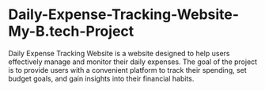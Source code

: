 # Daily-Expense-Tracking-Website-My-B.tech-Project
Daily Expense Tracking Website is a website designed to help users effectively manage and monitor their daily expenses. The goal of the project is to provide users with a convenient platform to track their spending, set budget goals, and gain insights into their financial habits.
